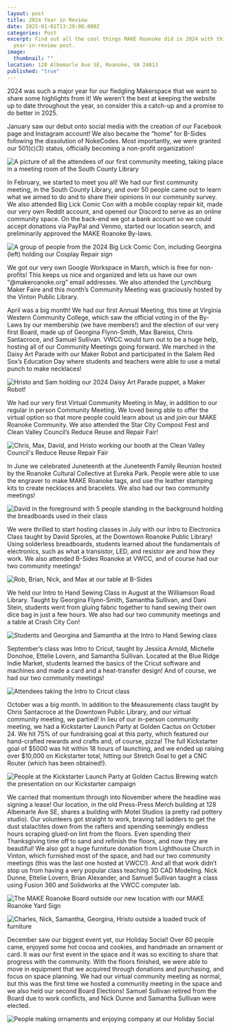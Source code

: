 ```yaml
---
layout: post
title: 2024 Year in Review
date: 2025-01-01T13:29:00.000Z
categories: Post
excerpt: Find out all the cool things MAKE Roanoke did in 2024 with this
  year-in-review post.
image:
  thumbnail: ""
location: 128 Albemarle Ave SE, Roanoke, VA 24013
published: "true"
---
```

2024 was such a major year for our fledgling Makerspace that we want to share some highlights from it! We weren’t the best at keeping the website up to date throughout the year, so consider this a catch-up and a promise to do better in 2025. 

January saw our debut onto social media with the creation of our Facebook page and Instagram account! We also became the “home” for B-Sides following the dissolution of NokeCodes. Most importantly, we were granted our 501(c)(3) status, officially becoming a non-profit organization! 

![A picture of all the attendees of our first community meeting, taking place in a meeting room of the South County Library](/assets/images/feb2024commeeting.png "First Community Meeting in the South County Library!")

In February, we started to meet you all! We had our first community meeting, in the South County Library, and over 50 people came out to learn what we aimed to do and to share their opinions in our community survey. We also attended Big Lick Comic Con with a mobile cosplay repair kit, made our very own Reddit account, and opened our Discord to serve as an online community space. On the back-end we got a bank account so we could accept donations via PayPal and Venmo, started our location search, and preliminarily approved the MAKE Roanoke By-laws. 

![A group of people from the 2024 Big Lick Comic Con, including Georgina (left) holding our Cosplay Repair sign](/assets/images/biglick2024.png "Georgina Flynn-Smith (left) at the 2024 Big Lick Comic Con with our mobile Cosplay Repair kit!")

We got our very own Google Workspace in March, which is free for non-profits! This keeps us nice and organized and lets us have our own “@makeroanoke.org” email addresses. We also attended the Lynchburg Maker Faire and this month’s Community Meeting was graciously hosted by the Vinton Public Library. 

April was a big month! We had our first Annual Meeting, this time at Virginia Western Community College, which saw the official voting in of the By-Laws by our membership (we have members!) and the election of our very first Board, made up of Georgina Flynn-Smith, Max Bareiss, Chris Santacroce, and Samuel Sullivan. VWCC would turn out to be a huge help, hosting all of our Community Meetings going forward. We marched in the Daisy Art Parade with our Maker Robot and participated in the Salem Red Sox’s Education Day where students and teachers were able to use a metal punch to make necklaces!

![Hristo and Sam holding our 2024 Daisy Art Parade puppet, a Maker Robot!](/assets/images/daisyart2024.png "Hristo Asenov (left) and Samuel Sullivan (right) with our Maker Robot at the 2024 Daisy Art Parade")

We had our very first Virtual Community Meeting in May, in addition to our regular in person Community Meeting. We loved being able to offer the virtual option so that more people could learn about us and join our MAKE Roanoke Community. We also attended the Star City Compost Fest and Clean Valley Council’s Reduce Reuse and Repair Fair! 

![Chris, Max, David, and Hristo working our booth at the Clean Valley Council's Reduce Reuse Repair Fair](/assets/images/cvcrrr-fair-2024.png "Chris Santacroce, Max Bareiss, David Sproales, and Hristo Asenov at the Clean Valley Council's Reduce Reuse Repair Fair")

In June we celebrated Juneteenth at the Juneteenth Family Reunion hosted by the Roanoke Cultural Collective at Eureka Park. People were able to use the engraver to make MAKE Roanoke tags, and use the leather stamping kits to create necklaces and bracelets. We also had our two community meetings! 

![David in the foreground with 5 people standing in the background holding the breadboards used in their class](/assets/images/introelectronics2024.png "David Sproales and the 5 attendees of our first class: Intro to Electronics")

We were thrilled to start hosting classes in July with our Intro to Electronics Class taught by David Sproles, at the Downtown Roanoke Public Library! Using solderless breadboards, students learned about the fundamentals of electronics, such as what a transistor, LED, and resistor are and how they work. We also attended B-Sides Roanoke at VWCC, and of course had our two community meetings! 

![Rob, Brian, Nick, and Max at our table at B-Sides](/assets/images/bsides2024.jpg "Rob Bean, Brian Alexander, Nick Dunne, and Max Bareiss at B-Sides")

We held our Intro to Hand Sewing Class in August at the Williamson Road Library. Taught by Georgina Flynn-Smith, Samantha Sullivan, and Dani Stein, students went from gluing fabric together to hand sewing their own dice bag in just a few hours. We also had our two community meetings and a table at Crash City Con!

![Students and Georgina and Samantha at the Intro to Hand Sewing class](/assets/images/handsewing2024.jpg "Georgina Flynn-Smith (in purple) and Samantha Sullivan (in blue) help students at the Intro to Hand Sewing class held at the Williamson Road Library")

September’s class was Intro to Cricut, taught by Jessica Arnold, Michelle Donohoe, Ettelie Lovern, and Samantha Sullivan. Located at the Blue Ridge Indie Market, students learned the basics of the Cricut software and machines and made a card and a heat-transfer design! And of course, we had our two community meetings!

![Attendees taking the Intro to Cricut class](/assets/images/cricut2024.jpg "Intro to Cricut class at Blue Ridge Indie Market")

October was a big month. In addition to the Measurements class taught by Chris Santacroce at the Downtown Public Library, and our virtual community meeting, we partied! In lieu of our in-person community meeting, we had a Kickstarter Launch Party at Golden Cactus on October 24. We hit 75% of our fundraising goal at this party, which featured our hand-crafted rewards and crafts and, of course, pizza! The full Kickstarter goal of $5000 was hit within 18 hours of launching, and we ended up raising over $10,000 on Kickstarter total, hitting our Stretch Goal to get a CNC Router (which has been obtained!).

![People at the Kickstarter Launch Party at Golden Cactus Brewing watch the presentation on our Kickstarter campaign](/assets/images/kickstarterparty2024.jpg "Kickstarter Launch Party at Golden Cactus Brewing")

We carried that momentum through into November where the headline was signing a lease! Our location, in the old Press-Press Merch building at 128 Albemarle Ave SE, shares a building with Motel Studios (a pretty rad pottery studio). Our volunteers got straight to work, braving tall ladders to get the dust stalactites down from the rafters and spending seemingly endless hours scraping glued-on lint from the floors. Even spending their Thanksgiving time off to sand and refinish the floors, and now they are beautiful! We also got a huge furniture donation from Lighthouse Church in Vinton, which furnished most of the space, and had our two community meetings (this was the last one hosted at VWCC!). And all that work didn’t stop us from having a very popular class teaching 3D CAD Modeling. Nick Dunne, Ettelie Lovern, Brian Alexander, and Samuel Sullivan taught a class using Fusion 360 and Solidworks at the VWCC computer lab. 

![The MAKE Roanoke Board outside our new location with our MAKE Roanoke Yard Sign](/assets/images/lease-signed.jpg "Board Members Samuel Sullivan, Chris Santacroce, Georgina Flynn-Smith, and Max Bareiss outside our new location after signing the lease")

![Charles, Nick, Samantha, Georgina, Hristo outside a loaded truck of furniture](/assets/images/furniture.jpg "Charles Rambow, Nick Dunne, Samantha Sullivan, Georgina Flynn-Smith, and Hristo Asenov with the donated furniture from Lighthouse Church")

December saw our biggest event yet, our Holiday Social! Over 60 people came, enjoyed some hot cocoa and cookies, and handmade an ornament or card. It was our first event in the space and it was so exciting to share that progress with the community. With the floors finished, we were able to move in equipment that we acquired through donations and purchasing, and focus on space planning. We had our virtual community meeting as normal, but this was the first time we hosted a community meeting in the space and we also held our second Board Elections! Samuel Sullivan retired from the Board due to work conflicts, and Nick Dunne and Samantha Sullivan were elected.

![People making ornaments and enjoying company at our Holiday Social](/assets/images/holiday-social.jpg "Our first event in the (newly clean) space: the Holiday Social!")
